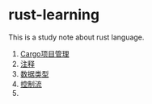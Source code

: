 # rust-learning
This is a study note about rust language.

1. [Cargo项目管理]()
2. [注释](docs/annotation.md)
3. [数据类型]()
4. [控制流](docs/control_flow.md)
5. 